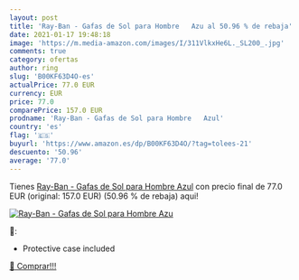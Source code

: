```yaml
---
layout: post
title: 'Ray-Ban - Gafas de Sol para Hombre   Azu al 50.96 % de rebaja'
date: 2021-01-17 19:48:18
image: 'https://m.media-amazon.com/images/I/311VlkxHe6L._SL200_.jpg'
comments: true
category: ofertas
author: ring
slug: 'B00KF63D4O-es'
actualPrice: 77.0 EUR
currency: EUR
price: 77.0
comparePrice: 157.0 EUR
prodname: 'Ray-Ban - Gafas de Sol para Hombre   Azul'
country: 'es'
flag: '🇪🇸'
buyurl: 'https://www.amazon.es/dp/B00KF63D4O/?tag=tolees-21'
descuento: '50.96'
average: '77.0'
---
```


Tienes [Ray-Ban - Gafas de Sol para Hombre   Azul](https://www.amazon.es/dp/B00KF63D4O/?tag=tolees-21) con precio final de  77.0 EUR (original: 157.0 EUR) (50.96 %  de rebaja) aqui!

[![Ray-Ban - Gafas de Sol para Hombre   Azu](https://m.media-amazon.com/images/I/311VlkxHe6L._SL200_.jpg)](https://www.amazon.es/dp/B00KF63D4O/?tag=tolees-21)

🔎:

- Protective case included

[🛒 Comprar!!!](https://www.amazon.es/dp/B00KF63D4O/?tag=tolees-21)
